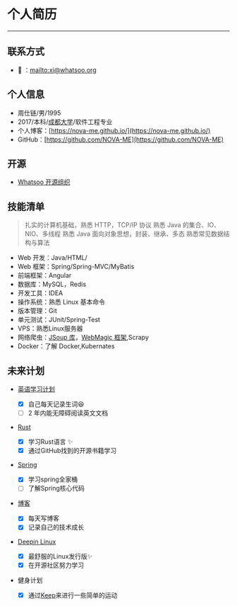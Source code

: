 # 个人简历

----

## 联系方式

- :email: ：<mailto:xi@whatsoo.org>

## 个人信息

- 周仕链/男/1995
- 2017/本科/[成都大学](http://www.cdu.edu.cn/)/软件工程专业
- 个人博客：[https://nova-me.github.io/](https://nova-me.github.io/)
- GitHub：[https://github.com/NOVA-ME](https://github.com/NOVA-ME)

## 开源

- [Whatsoo 开源组织](https://github.com/whatsoo)

## 技能清单

> 扎实的计算机基础，熟悉 HTTP，TCP/IP 协议
> 熟悉 Java 的集合、IO、NIO、多线程
> 熟悉 Java 面向对象思想，封装、继承、多态
> 熟悉常见数据结构与算法

- Web 开发：Java/HTML/
- Web 框架：Spring/Spring-MVC/MyBatis
- 前端框架：Angular
- 数据库：MySQL，Redis
- 开发工具：IDEA
- 操作系统：熟悉 Linux 基本命令
- 版本管理：Git
- 单元测试：JUnit/Spring-Test
- VPS：熟悉Linux服务器
- 网络爬虫：[JSoup 库](https://jsoup.org/)，[WebMagic 框架](https://webmagic.io/),Scrapy
- Docker：了解 Docker,Kubernates

## 未来计划

- [英语学习计划](https://study.163.com/course/courseMain.htm?courseId=1119010)

  - [x] 自己每天记录生词:satisfied:
  - [ ] 2 年内能无障碍阅读英文文档

- [Rust](https://github.com/NOVA-ME/Rust)

  - [x] 学习Rust语言 :sparkles:
  - [x] 通过GitHub找到的开源书籍学习

- [Spring](https://spring.io)

  - [x] 学习spring全家桶
  - [ ] 了解Spring核心代码

- [博客](https://nova-me.github.io)

  - [x] 每天写博客
  - [x] 记录自己的技术成长

- [Deepin Linux](https://www.deepin.org/)
  - [x] 最舒服的Linux发行版:sparkles:
  - [x] 在开源社区努力学习
- 健身计划
  - [x] 通过[Keep](http://www.gotokeep.com/)来进行一些简单的运动 
